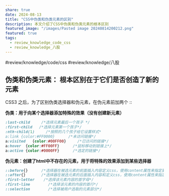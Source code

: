 ```yaml
---
share: true
date: 2024-08-13
title: "CSS中伪类和伪类元素的区别"
description: 本文介绍了CSS中伪类和伪类元素的根本区别
featured_image: "/images/Pasted image 20240814200212.png"
featured: true
tags:
  - review_knowledge_code_css
  - review_knowledge_八股
---
```

#review/knowledge/code/css 
#review/knowledge/八股 


## 伪类和伪类元素：  根本区别在于它们是否创造了新的元素

CSS3 之后，为了区别伪类选择器和伪元素，在伪元素前加两个 ::

**伪类：用于向某个选择器添加特殊的效果（没有创建新元素）**

```css
:last-child     /*选择元素最后一个孩子 */
:first-child   /*选择元素第一个孩子*/
:nth-child(1)     /*按照的几个孩子给它设置样式*
a:link {color:#FF0000}      /*未访问链接*/
a:visited   {color:#00FF00}     /*已访问的链接*/
a:hover  {color:#FF00FF}      /*鼠标移动到链接上*/
a:active {color:#0000FF}      /*选定的链接*/
```

**伪元素：创建了html中不存在的元素，用于将特殊的效果添加到某些选择器**

```css
::before{}      /*选择器在被选元素的前面插入内容定义css，使用content属性来指定要插入的内容*/
::after{}       /*选择器在被选元素的后面插入内容和定义css，使用content属性来指定要插入的内容*/
:first-letter    /*选择该元素内容的首字母*/
:first-line        /*选择该元素的内容的首行*/
::selection        /*选择被用户选取的元素部分*/
```

